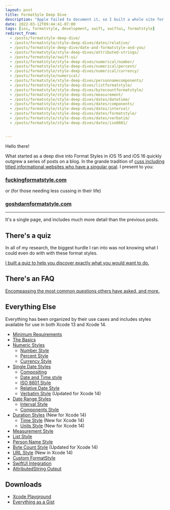 ```yaml
---
layout: post
title: FormatSyle Deep Dive
description: "Apple failed to document it, so I built a whole site for it: fuckingformatstyle.com"
date: 2022-03-12T09:44:41-07:00
tags: [ios, formatstyle, development, swift, swiftui, formatstyle]
redirect_from:
  - /posts/formatstyle-deep-dive/
  - /posts/formatstyle/style-deep-dives/dates/relative/
  - /posts/formatstyle-deep-dive/date-and-formatstyle-and-you/
  - /posts/formatstyle/style-deep-dives/attributed-strings/
  - /posts/formatstyle/swift-ui/
  - /posts/formatstyle/style-deep-dives/numerical/number/
  - /posts/formatstyle/style-deep-dives/numerical/percent/
  - /posts/formatstyle/style-deep-dives/numerical/currency/
  - /posts/formatstyle/numerical/
  - /posts/formatstyle/style-deep-dives/personnamecomponents/
  - /posts/formatstyle/style-deep-dives/listformatstyle/
  - /posts/formatstyle/style-deep-dives/bytecountformatstyle/
  - /posts/formatstyle/style-deep-dives/measurement/
  - /posts/formatstyle/style-deep-dives/dates/datetime/
  - /posts/formatstyle/style-deep-dives/dates/components/
  - /posts/formatstyle/style-deep-dives/dates/interval/
  - /posts/formatstyle/style-deep-dives/dates/formatstyle/
  - /posts/formatstyle/style-deep-dives/dates/verbatim/
  - /posts/formatstyle/style-deep-dives/dates/iso8601/


---
```


Hello there!

What started as a deep dive into Format Styles in iOS 15 and iOS 16 quickly outgrew a series of posts on a blog. In the grande tradition of [cuss including titled informational websites who have a singular goal](http://fuckingsyntaxsite.com). I present to you:

### [fuckingformatstyle.com](https://fuckingformatstyle.com)

or (for those needing less cussing in their life)

### [goshdarnformatstyle.com](https://goshdarnformatstyle.com)

---

It's a single page, and includes much more detail than the previous posts.

## There's a quiz

In all of my research, the biggest hurdle I ran into was not knowing what I could even do with with these format styles.

[I built a quiz to help you discover exactly what you would want to do.](https://fuckingformatstyle.com/#how-do-i-even-know-where-to-start)

## There's an FAQ

[Encompassing the most common questions others have asked, and more.](https://fuckingformatstyle.com/#faq)

## Everything Else

Everything has been organized by their use cases and includes styles available for use in both Xcode 13 and Xcode 14.

* [Minimum Requirements](https://fuckingformatstyle.com/#minimum-requirements)
* [The Basics](https://fuckingformatstyle.com/#the-basics)
* [Numeric Styles](https://fuckingformatstyle.com/numeric-styles)
    * [Number Style](https://fuckingformatstyle.com/numeric-styles/#number-style)
    * [Percent Style](https://fuckingformatstyle.com/numeric-styles/#percent-style)
    * [Currency Style](https://fuckingformatstyle.com/numeric-styles/#currency-style)
* [Single Date Styles](https://fuckingformatstyle.com/date-styles/)
    * [Compositing](https://fuckingformatstyle.com/date-styles/#compositing)
    * [Date and Time style](https://fuckingformatstyle.com/date-styles//#date-and-time-single-date)
    * [ISO 8601 Style](https://fuckingformatstyle.com/date-styles/#iso-8601-date-style-single-date)
    * [Relative Date Style](https://fuckingformatstyle.com/date-styles/#relative-date-style-single-date)
    * [Verbatim Style](https://fuckingformatstyle.com/date-styles/#verbatim-date-style-single-date) (Updated for Xcode 14)
* [Date Range Styles](https://fuckingformatstyle.com/date-range-styles/)
    * [Interval Style](https://fuckingformatstyle.com/date-range-styles/#interval-date-style-date-range)
    * [Components Style](https://fuckingformatstyle.com/date-range-styles/#components-date-style-date-range)
* [Duration Styles](https://fuckingformatstyle.com/duration-styles/) (New for Xcode 14)
    * [Time Style](https://fuckingformatstyle.com/duration-styles/#time-style) (New for Xcode 14)
    * [Units Style](https://fuckingformatstyle.com/duration-styles/#units-style) (New for Xcode 14)
* [Measurement Style](https://fuckingformatstyle.com/measurement-style/)
* [List Style](https://fuckingformatstyle.com/list-style/)
* [Person Name Style](https://fuckingformatstyle.com/person-name-style/)
* [Byte Count Style](https://fuckingformatstyle.com/byte-count-style/) (Updated for Xcode 14)
* [URL Style](https://fuckingformatstyle.com/url-style/) (New in Xcode 14)
* [Custom FormatStyle](https://fuckingformatstyle.com/custom-styles/)
* [SwiftUI Integration](https://fuckingformatstyle.com/swiftui/)
* [AttributedString Output](https://fuckingformatstyle.com/attributed-string-output/)

## Downloads

- [Xcode Playground](https://github.com/brettohland/FormatStylesDeepDive)
- [Everything as a Gist](https://gist.github.com/brettohland/ac2fbd1446bc7bb64da491587b010e3c)